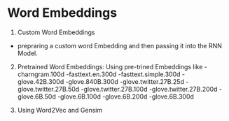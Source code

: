 # Word Embeddings
1. Custom Word Embeddings
- prepraring a custom word Embedding and then passing it into the RNN Model.
2. Pretrained Word Embeddings: Using pre-trined Embeddings like
-charngram.100d
-fasttext.en.300d
-fasttext.simple.300d
-glove.42B.300d
-glove.840B.300d
-glove.twitter.27B.25d
-glove.twitter.27B.50d
-glove.twitter.27B.100d
-glove.twitter.27B.200d
-glove.6B.50d
-glove.6B.100d
-glove.6B.200d
-glove.6B.300d

3. Using Word2Vec and Gensim

